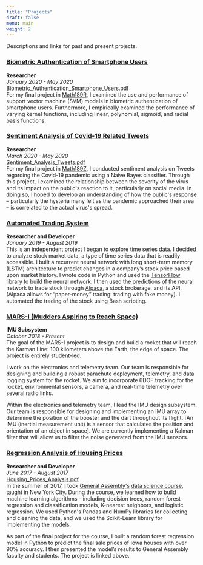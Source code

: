 ```yaml
---
title: "Projects"
draft: false
menu: main
weight: 2
---
```


Descriptions and links for past and present projects.

### [Biometric Authentication of Smartphone Users](https://github.com/nico-espinosadice/biometric-authentication-svms)
**Researcher**  
*January 2020 - May 2020*  
[Biometric_Authentication_Smartphone_Users.pdf](/img/Biometric_Authentication_Smartphone_Users.pdf)  
For my final project in [Math189R](https://math189bigdata.github.io/index.html), I examined the use and performance of support vector machine (SVM) models in biometric authentication of smartphone users. Furthermore, I empirically examined the performance of varying kernel functions, including linear, polynomial, sigmoid, and radial basis functions.

### [Sentiment Analysis of Covid-19 Related Tweets](https://github.com/nico-espinosadice/covid-tweets-analysis)
**Researcher**  
*March 2020 - May 2020*  
[Sentiment_Analysis_Tweets.pdf](/img/Sentiment_Analysis_Tweets.pdf)  
For my final project in [Math189Z](https://math189covid19.github.io/), I conducted sentiment analysis on Tweets regarding the Covid-19 pandemic using a Naive Bayes classifier. Through this project, I examined the relationship between the severity of the virus and its impact on the public's reaction to it, particularly on social media. In doing so, I hoped to develop an understanding of how the public's response – particularly the hysteria many felt as the pandemic approached their area – is correlated to the actual virus's spread.

### [Automated Trading System](https://github.com/nico-espinosadice/quant-trading-system/tree/nico-branch)
**Researcher and Developer**  
*January 2019 - August 2019*  
This is an independent project I began to explore time series data. I decided to analyze stock market data, a type of time series data that is readily accessible. I built a recurrent neural network with long short-term memory (LSTM) architecture to predict changes in a company’s stock price based upon market history. I wrote code in Python and used the [TensorFlow](https://www.tensorflow.org/) library to build the neural network. I then used the predictions of the neural network to trade stock through [Alpaca](https://alpaca.markets/), a stock brokerage, and its API. (Alpaca allows for “paper-money” trading: trading with fake money). I automated the trading of the stock using Bash scripting.

### [MARS-I (Mudders Aspiring to Reach Space)](https://sites.google.com/g.hmc.edu/mars)
**IMU Subsystem**  
*October 2018 - Present*  
The goal of the MARS-I project is to design and build a rocket that will reach the Karman Line: 100 kilometers above the Earth, the edge of space. The project is entirely student-led.

I work on the electronics and telemetry team. Our team is responsible for designing and building a robust parachute deployment, telemetry, and data logging system for the rocket. We aim to incorporate 6DOF tracking for the rocket, environmental sensors, a camera, and real-time telemetry over several radio links.

Within the electronics and telemetry team, I lead the IMU design subsystem. Our team is responsible for designing and implementing an IMU array to determine the position of the booster and the dart throughout its flight. [An IMU (inertial measurement unit) is a sensor that calculates the position and orientation of an object in space]. We are currently implementing a Kalman filter that will allow us to filter the noise generated from the IMU sensors.

### [Regression Analysis of Housing Prices](https://github.com/nico-espinosadice/house-price-prediction)
**Researcher and Developer**  
*June 2017 - August 2017*  
[Housing_Prices_Analysis.pdf](/img/Housing_Prices_Analysis.pdf)  
In the summer of 2017, I took [General Assembly's](https://generalassemb.ly/) [data science course](https://generalassemb.ly/education/data-science/new-york-city), taught in New York City. During the course, we learned how to build machine learning algorithms – including decision trees, random forest regression and classification models, K-nearest neighbors, and logistic regression. We used Python's Pandas and NumPy libraries for collecting and cleaning the data, and we used the Scikit-Learn library for implementing the models.

As part of the final project for the course, I built a random forest regression model in Python to predict the final sale prices of Iowa houses with over 90% accuracy. I then presented the model’s results to General Assembly faculty and students. The project is linked above.
